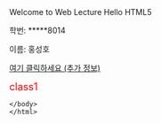 <!DOCTYPE html>
<html lang="en">

<head>
    <meta charset="UTF-8">
    <tittle> Welcome to Web Lecture <tittle>
    </head>
    <body
        <h2>Hello HTML5</h2>
        <p>학번: *****8014</p>
        <p>이름: 홍성호</p>
        <a href="https://www.example.com">
            여기 클릭하세요
            <a href="https://www.anotherexample.com" style="color: inherit;">(추가 정보)</a>
        </a>
           <p><font size="4" font color="red"> class1</font></p>


    </body>
    </html>
